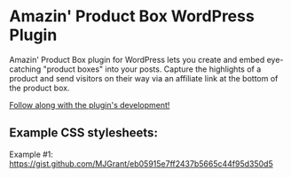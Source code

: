 # Amazin' Product Box WordPress Plugin
Amazin' Product Box plugin for WordPress lets you create and embed eye-catching "product boxes" into your posts. Capture the highlights of a product and send visitors on their way via an affiliate link at the bottom of the product box.

[Follow along with the plugin's development!](https://www.tilcode.com/building-a-wordpress-product-box-plugin-part-1-making-my-own-plugin-management-page/)

## Example CSS stylesheets:
Example #1: https://gist.github.com/MJGrant/eb05915e7ff2437b5665c44f95d350d5 
